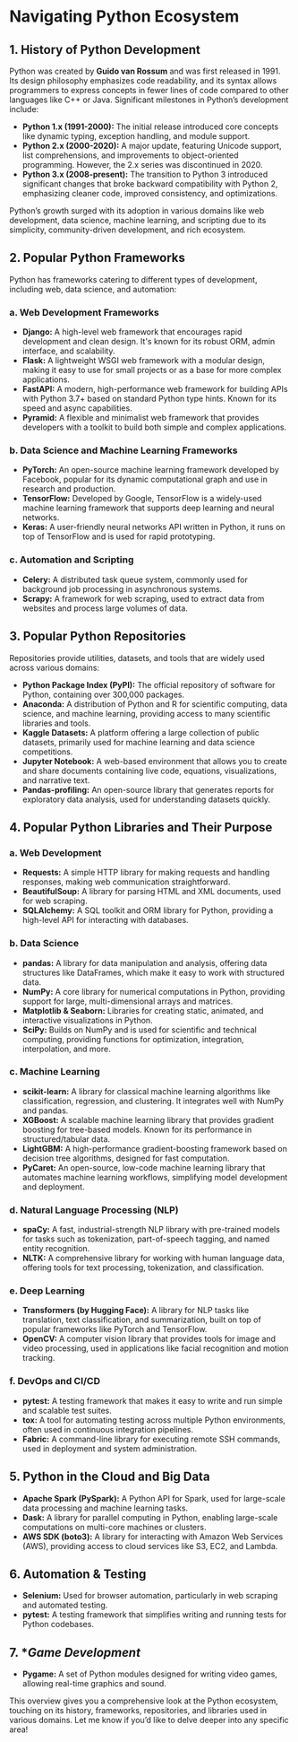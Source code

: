 # Navigating Python Ecosystem 

## 1. **History of Python Development**
Python was created by **Guido van Rossum** and was first released in 1991. Its design philosophy emphasizes code readability, and its syntax allows programmers to express concepts in fewer lines of code compared to other languages like C++ or Java. Significant milestones in Python’s development include:
- **Python 1.x (1991-2000):** The initial release introduced core concepts like dynamic typing, exception handling, and module support.
- **Python 2.x (2000-2020):** A major update, featuring Unicode support, list comprehensions, and improvements to object-oriented programming. However, the 2.x series was discontinued in 2020.
- **Python 3.x (2008-present):** The transition to Python 3 introduced significant changes that broke backward compatibility with Python 2, emphasizing cleaner code, improved consistency, and optimizations.

Python’s growth surged with its adoption in various domains like web development, data science, machine learning, and scripting due to its simplicity, community-driven development, and rich ecosystem.

## 2. **Popular Python Frameworks**
Python has frameworks catering to different types of development, including web, data science, and automation:

### a. **Web Development Frameworks**
- **Django:** A high-level web framework that encourages rapid development and clean design. It's known for its robust ORM, admin interface, and scalability.
- **Flask:** A lightweight WSGI web framework with a modular design, making it easy to use for small projects or as a base for more complex applications.
- **FastAPI:** A modern, high-performance web framework for building APIs with Python 3.7+ based on standard Python type hints. Known for its speed and async capabilities.
- **Pyramid:** A flexible and minimalist web framework that provides developers with a toolkit to build both simple and complex applications.

### b. **Data Science and Machine Learning Frameworks**
- **PyTorch:** An open-source machine learning framework developed by Facebook, popular for its dynamic computational graph and use in research and production.
- **TensorFlow:** Developed by Google, TensorFlow is a widely-used machine learning framework that supports deep learning and neural networks.
- **Keras:** A user-friendly neural networks API written in Python, it runs on top of TensorFlow and is used for rapid prototyping.

### c. **Automation and Scripting**
- **Celery:** A distributed task queue system, commonly used for background job processing in asynchronous systems.
- **Scrapy:** A framework for web scraping, used to extract data from websites and process large volumes of data.

## 3. **Popular Python Repositories**
Repositories provide utilities, datasets, and tools that are widely used across various domains:

- **Python Package Index (PyPI):** The official repository of software for Python, containing over 300,000 packages.
- **Anaconda:** A distribution of Python and R for scientific computing, data science, and machine learning, providing access to many scientific libraries and tools.
- **Kaggle Datasets:** A platform offering a large collection of public datasets, primarily used for machine learning and data science competitions.
- **Jupyter Notebook:** A web-based environment that allows you to create and share documents containing live code, equations, visualizations, and narrative text.
- **Pandas-profiling:** An open-source library that generates reports for exploratory data analysis, used for understanding datasets quickly.

## 4. **Popular Python Libraries and Their Purpose**

### a. **Web Development**
- **Requests:** A simple HTTP library for making requests and handling responses, making web communication straightforward.
- **BeautifulSoup:** A library for parsing HTML and XML documents, used for web scraping.
- **SQLAlchemy:** A SQL toolkit and ORM library for Python, providing a high-level API for interacting with databases.

### b. **Data Science**
- **pandas:** A library for data manipulation and analysis, offering data structures like DataFrames, which make it easy to work with structured data.
- **NumPy:** A core library for numerical computations in Python, providing support for large, multi-dimensional arrays and matrices.
- **Matplotlib & Seaborn:** Libraries for creating static, animated, and interactive visualizations in Python.
- **SciPy:** Builds on NumPy and is used for scientific and technical computing, providing functions for optimization, integration, interpolation, and more.


### c. **Machine Learning**
- **scikit-learn:** A library for classical machine learning algorithms like classification, regression, and clustering. It integrates well with NumPy and pandas.
- **XGBoost:** A scalable machine learning library that provides gradient boosting for tree-based models. Known for its performance in structured/tabular data.
- **LightGBM:** A high-performance gradient-boosting framework based on decision tree algorithms, designed for fast computation.
- **PyCaret:** An open-source, low-code machine learning library that automates machine learning workflows, simplifying model development and deployment.

### d. **Natural Language Processing (NLP)**
- **spaCy:** A fast, industrial-strength NLP library with pre-trained models for tasks such as tokenization, part-of-speech tagging, and named entity recognition.
- **NLTK:** A comprehensive library for working with human language data, offering tools for text processing, tokenization, and classification.

### e. **Deep Learning**
- **Transformers (by Hugging Face):** A library for NLP tasks like translation, text classification, and summarization, built on top of popular frameworks like PyTorch and TensorFlow.
- **OpenCV:** A computer vision library that provides tools for image and video processing, used in applications like facial recognition and motion tracking.

### f. **DevOps and CI/CD**
- **pytest:** A testing framework that makes it easy to write and run simple and scalable test suites.
- **tox:** A tool for automating testing across multiple Python environments, often used in continuous integration pipelines.
- **Fabric:** A command-line library for executing remote SSH commands, used in deployment and system administration.

## 5. **Python in the Cloud and Big Data**
- **Apache Spark (PySpark):** A Python API for Spark, used for large-scale data processing and machine learning tasks.
- **Dask:** A library for parallel computing in Python, enabling large-scale computations on multi-core machines or clusters.
- **AWS SDK (boto3):** A library for interacting with Amazon Web Services (AWS), providing access to cloud services like S3, EC2, and Lambda.

## 6. **Automation & Testing**
- **Selenium:** Used for browser automation, particularly in web scraping and automated testing.
- **pytest:** A testing framework that simplifies writing and running tests for Python codebases.

## 7. **Game Development*
- **Pygame:** A set of Python modules designed for writing video games, allowing real-time graphics and sound.

This overview gives you a comprehensive look at the Python ecosystem, touching on its history, frameworks, repositories, and libraries used in various domains. Let me know if you’d like to delve deeper into any specific area!